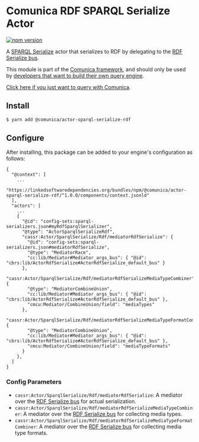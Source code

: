 # Comunica RDF SPARQL Serialize Actor

[![npm version](https://badge.fury.io/js/%40comunica%2Factor-sparql-serialize-rdf.svg)](https://www.npmjs.com/package/@comunica/actor-sparql-serialize-rdf)

A [SPARQL Serialize](https://github.com/comunica/comunica/tree/master/packages/bus-sparql-serialize) actor that serializes to RDF by delegating to the [RDF Serialize bus](https://github.com/comunica/comunica/tree/master/packages/bus-rdf-serialize).

This module is part of the [Comunica framework](https://github.com/comunica/comunica),
and should only be used by [developers that want to build their own query engine](https://comunica.dev/docs/modify/).

[Click here if you just want to query with Comunica](https://comunica.dev/docs/query/).

## Install

```bash
$ yarn add @comunica/actor-sparql-serialize-rdf
```

## Configure

After installing, this package can be added to your engine's configuration as follows:
```text
{
  "@context": [
    ...
    "https://linkedsoftwaredependencies.org/bundles/npm/@comunica/actor-sparql-serialize-rdf/^1.0.0/components/context.jsonld"  
  ],
  "actors": [
    ...
    {
      "@id": "config-sets:sparql-serializers.json#myRdfSparqlSerializer",
      "@type": "ActorSparqlSerializeRdf",
      "cassr:Actor/SparqlSerialize/Rdf/mediatorRdfSerialize": {
        "@id": "config-sets:sparql-serializers.json#mediatorRdfSerialize",
        "@type": "MediatorRace",
        "cc:lib/Mediator#Mediator_args_bus": { "@id": "cbrs:lib/ActorRdfSerialize#ActorRdfSerialize_default_bus" }
      },
      "cassr:Actor/SparqlSerialize/Rdf/mediatorRdfSerializeMediaTypeCombiner": {
        "@type": "MediatorCombineUnion",
        "cc:lib/Mediator#Mediator_args_bus": { "@id": "cbrs:lib/ActorRdfSerialize#ActorRdfSerialize_default_bus" },
        "cmcu:Mediator/CombineUnion/field": "mediaTypes"
      },
      "cassr:Actor/SparqlSerialize/Rdf/mediatorRdfSerializeMediaTypeFormatCombiner": {
        "@type": "MediatorCombineUnion",
        "cc:lib/Mediator#Mediator_args_bus": { "@id": "cbrs:lib/ActorRdfSerialize#ActorRdfSerialize_default_bus" },
        "cmcu:Mediator/CombineUnion/field": "mediaTypeFormats"
      }
    },
  ]
}
```

### Config Parameters

* `cassr:Actor/SparqlSerialize/Rdf/mediatorRdfSerialize`: A mediator over the [RDF Serialize bus](https://github.com/comunica/comunica/tree/master/packages/bus-rdf-serialize) for actual serialization.
* `cassr:Actor/SparqlSerialize/Rdf/mediatorRdfSerializeMediaTypeCombiner`: A mediator over the [RDF Serialize bus](https://github.com/comunica/comunica/tree/master/packages/bus-rdf-serialize) for collecting media types.
* `cassr:Actor/SparqlSerialize/Rdf/mediatorRdfSerializeMediaTypeFormatCombiner`: A mediator over the [RDF Serialize bus](https://github.com/comunica/comunica/tree/master/packages/bus-rdf-serialize) for collecting media type formats.
